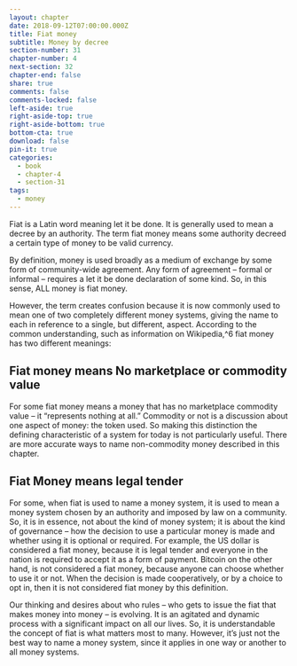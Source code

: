 ```yaml
---
layout: chapter
date: 2018-09-12T07:00:00.000Z
title: Fiat money
subtitle: Money by decree
section-number: 31
chapter-number: 4
next-section: 32
chapter-end: false
share: true
comments: false
comments-locked: false
left-aside: true
right-aside-top: true
right-aside-bottom: true
bottom-cta: true
download: false
pin-it: true
categories:
  - book
  - chapter-4
  - section-31
tags:
  - money
---
```

Fiat is a Latin word meaning let it be done. It is generally used to
mean a decree by an authority. The term fiat money means some
authority decreed a certain type of money to be valid currency.

By definition, money is used broadly as a medium of exchange by
some form of community-wide agreement. Any form of agreement –
formal or informal – requires a let it be done declaration of some kind.
So, in this sense, ALL money is fiat money.

However, the term creates confusion because it is now commonly
used to mean one of two completely different money systems, giving
the name to each in reference to a single, but different, aspect.
According to the common understanding, such as information on
Wikipedia,^6 fiat money has two different meanings:


## Fiat money means No marketplace or commodity value

For some fiat money means a money that has no marketplace
commodity value – it “represents nothing at all.” Commodity or not is
a discussion about one aspect of money: the token used. So making
this distinction the defining characteristic of a system for today
is not particularly useful. There are more accurate ways to name
non-commodity money described in this chapter.

## Fiat Money means legal tender

For some, when fiat is used to name a money system, it is used to
mean a money system chosen by an authority and imposed by law
on a community. So, it is in essence, not about the kind of money
system; it is about the kind of governance – how the decision to use a
particular money is made and whether using it is optional or required.
For example, the US dollar is considered a fiat money, because it is
legal tender and everyone in the nation is required to accept it as a
form of payment. Bitcoin on the other hand, is not considered a fiat money, because anyone can choose whether to use it or not. When
the decision is made cooperatively, or by a choice to opt in, then it is
not considered fiat money by this definition.

Our thinking and desires about who rules – who gets to issue the
fiat that makes money into money – is evolving. It is an agitated
and dynamic process with a significant impact on all our lives. So, it
is understandable the concept of fiat is what matters most to many.
However, it’s just not the best way to name a money system, since it
applies in one way or another to all money systems.
